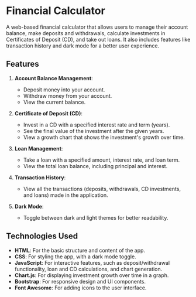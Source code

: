 # Financial Calculator

A web-based financial calculator that allows users to manage their account balance, make deposits and withdrawals, calculate investments in Certificates of Deposit (CD), and take out loans. It also includes features like transaction history and dark mode for a better user experience.

## Features

1. **Account Balance Management**: 
   - Deposit money into your account.
   - Withdraw money from your account.
   - View the current balance.

2. **Certificate of Deposit (CD)**:
   - Invest in a CD with a specified interest rate and term (years).
   - See the final value of the investment after the given years.
   - View a growth chart that shows the investment's growth over time.

3. **Loan Management**:
   - Take a loan with a specified amount, interest rate, and loan term.
   - View the total loan balance, including principal and interest.
   
4. **Transaction History**:
   - View all the transactions (deposits, withdrawals, CD investments, and loans) made in the application.

5. **Dark Mode**:
   - Toggle between dark and light themes for better readability.

## Technologies Used

- **HTML**: For the basic structure and content of the app.
- **CSS**: For styling the app, with a dark mode toggle.
- **JavaScript**: For interactive features, such as deposit/withdrawal functionality, loan and CD calculations, and chart generation.
- **Chart.js**: For displaying investment growth over time in a graph.
- **Bootstrap**: For responsive design and UI components.
- **Font Awesome**: For adding icons to the user interface.


